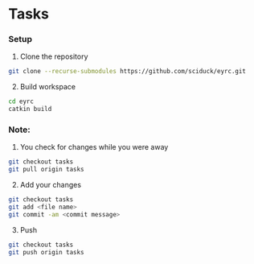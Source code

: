 # Tasks 
### Setup
1. Clone the repository 
```bash
git clone --recurse-submodules https://github.com/sciduck/eyrc.git
```
2. Build workspace 
```bash
cd eyrc
catkin build
```

### Note:
1. You check for changes while you were away 
```bash
git checkout tasks
git pull origin tasks
```
2. Add your changes 
```bash
git checkout tasks
git add <file name>
git commit -am <commit message>
```
3. Push 
```bash
git checkout tasks
git push origin tasks 
```
